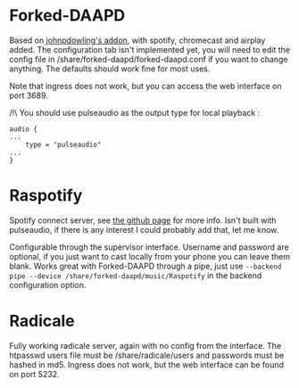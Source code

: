 # Forked-DAAPD

Based on [johnpdowling's addon](https://github.com/johnpdowling/hassio-addons/tree/master/forked-daapd), with spotify, chromecast and airplay added.
The configuration tab isn't implemented yet, you will need to edit the config file in /share/forked-daapd/forked-daapd.conf if you want to change anything.
The defaults should work fine for most uses.

Note that ingress does not work, but you can access the web interface on port 3689.

/!\ You should use pulseaudio as the output type for local playback :

```
audio {
...
	type = "pulseaudio"
...
}
```

# Raspotify

Spotify connect server, see [the github page](https://github.com/dtcooper/raspotify) for more info.
Isn't built with pulseaudio, if there is any interest I could probably add that, let me know.

Configurable through the supervisor interface. Username and password are optional, if you just want to cast locally from your phone you can leave them blank.
Works great with Forked-DAAPD through a pipe, just use `--backend pipe --device /share/forked-daapd/music/Raspotify` in the backend configuration option.

# Radicale

Fully working radicale server, again with no config from the interface. The htpasswd users file must be /share/radicale/users and passwords must be hashed in md5.
Ingress does not work, but the web interface can be found on port 5232.

